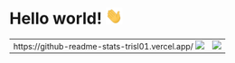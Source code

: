 # Hello world! <img src="./assets/gifs/hello.gif" width="30px"/>

<table align="center">
  <tr>
    <td>
      <picture>https://github-readme-stats-trisl01.vercel.app/
        <source 
          srcset="https://github-readme-stats-trisl01.vercel.app/api?username=trisl01&show_icons=true&hide_border=true&bg_color=00000000&theme=dark"
          media="(prefers-color-scheme: dark)"
        />
        <source
          srcset="github-readme-stats-trisl01.vercel.app/api?username=trisl01&show_icons=true&hide_border=true&bg_color=00000000"
          media="(prefers-color-scheme: light), (prefers-color-scheme: no-preference)"
        />
        <img src="github-readme-stats-trisl01.vercel.app/api?username=trisl01&show_icons=true&hide_border=true&bg_color=00000000" />
      </picture>
    </td>
    <td>
      <picture>
        <source 
          srcset="github-readme-stats-trisl01.vercel.app/api/top-langs/?username=trisl01&layout=compact&langs_count=8&count_private=true&hide_border=true&bg_color=00000000&theme=dark"
          media="(prefers-color-scheme: dark)"
        />
        <source
          srcset="github-readme-stats-trisl01.vercel.app/api/top-langs/?username=trisl01&layout=compact&langs_count=8&count_private=true&hide_border=true&bg_color=00000000"
          media="(prefers-color-scheme: light), (prefers-color-scheme: no-preference)"
        />
        <img src="github-readme-stats-trisl01.vercel.app/api/top-langs/?username=trisl01&layout=compact&langs_count=8&count_private=true&hide_border=true&bg_color=00000000" />
      </picture>
    </td>
  </tr>
</table>
